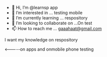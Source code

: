- 👋 Hi, I’m @learnsp app 
- 👀 I’m interested in ... testing mobile
- 🌱 I’m currently learning ... respository
- 💞️ I’m looking to collaborate on ...On test 
- 📫 How to reach me ... gaaahaat@gmail.com

<!---
learnsp/learnsp is a ✨ special ✨ repository because its `README.md` (this file) appears on your GitHub profile.
You can click the Preview link to take a look at your changes.
--->I want my knowledge on respository
<-----on apps and onmobile phone testing

